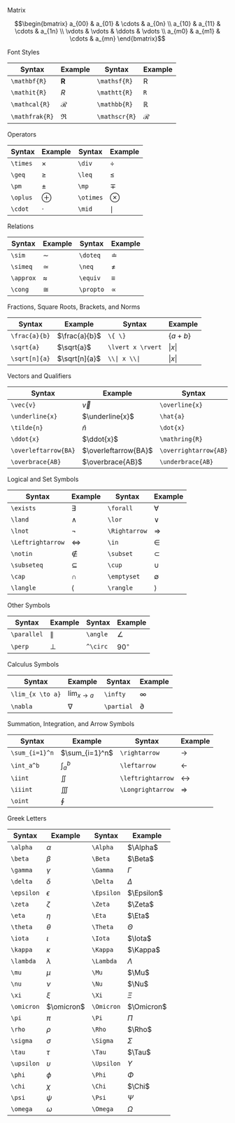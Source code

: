 Matrix

$$\begin{bmatrix}
a_{00} & a_{01} & \cdots & a_{0n} \\
a_{10} & a_{11} & \cdots & a_{1n} \\
\vdots & \vdots & \ddots & \vdots \\
a_{m0} & a_{m1} & \cdots & a_{mn}
\end{bmatrix}$$

Font Styles

| Syntax         | Example        | Syntax        | Example       |
|----------------|----------------|---------------|---------------|
| `\mathbf{R}`   | $\mathbf{R}$   | `\mathsf{R}`  | $\mathsf{R}$  |
| `\mathit{R}`   | $\mathit{R}$   | `\mathtt{R}`  | $\mathtt{R}$  |
| `\mathcal{R}`  | $\mathcal{R}$  | `\mathbb{R}`  | $\mathbb{R}$  |
| `\mathfrak{R}` | $\mathfrak{R}$ | `\mathscr{R}` | $\mathscr{R}$ |

Operators

| Syntax   | Example  | Syntax    | Example   |
|----------|----------|-----------|-----------|
| `\times` | $\times$ | `\div`    | $\div$    |
| `\geq`   | $\geq$   | `\leq`    | $\leq$    |
| `\pm`    | $\pm$    | `\mp`     | $\mp$     |
| `\oplus` | $\oplus$ | `\otimes` | $\otimes$ |
| `\cdot`  | $\cdot$  | `\mid`    | $\mid$    |

Relations

| Syntax    | Example   | Syntax    | Example   |
|-----------|-----------|-----------|-----------|
| `\sim`    | $\sim$    | `\doteq`  | $\doteq$  |
| `\simeq`  | $\simeq$  | `\neq`    | $\neq$    |
| `\approx` | $\approx$ | `\equiv`  | $\equiv$  |
| `\cong`   | $\cong$   | `\propto` | $\propto$ |

Fractions, Square Roots, Brackets, and Norms

| Syntax        | Example       | Syntax            | Example           |
|---------------|---------------|-------------------|-------------------|
| `\frac{a}{b}` | $\frac{a}{b}$ | `\{ \}`           | $\{a + b\}$       |
| `\sqrt{a}`    | $\sqrt{a}$    | `\lvert x \rvert` | $\lvert x \rvert$ |
| `\sqrt[n]{a}` | $\sqrt[n]{a}$ | `\\\| x \\\|`     | $\| x \|$         |

Vectors and Qualifiers

| Syntax               | Example              | Syntax                | Example               |
|----------------------|----------------------|-----------------------|-----------------------|
| `\vec{v}`            | $\vec{v}$            | `\overline{x}`        | $\overline{x}$        |
| `\underline{x}`      | $\underline{x}$      | `\hat{a}`             | $\hat{a}$             |
| `\tilde{n}`          | $\tilde{n}$          | `\dot{x}`             | $\dot{x}$             |
| `\ddot{x}`           | $\ddot{x}$           | `\mathring{R}`        | $\mathring{R}$        |
| `\overleftarrow{BA}` | $\overleftarrow{BA}$ | `\overrightarrow{AB}` | $\overrightarrow{AB}$ |
| `\overbrace{AB}`     | $\overbrace{AB}$     | `\underbrace{AB}`     | $\underbrace{AB}$     |

Logical and Set Symbols

| Syntax            | Example           | Syntax        | Example       |
|-------------------|-------------------|---------------|---------------|
| `\exists`         | $\exists$         | `\forall`     | $\forall$     |
| `\land`           | $\land$           | `\lor`        | $\lor$        |
| `\lnot`           | $\lnot$           | `\Rightarrow` | $\Rightarrow$ |
| `\Leftrightarrow` | $\Leftrightarrow$ | `\in`         | $\in$         |
| `\notin`          | $\notin$          | `\subset`     | $\subset$     |
| `\subseteq`       | $\subseteq$       | `\cup`        | $\cup$        |
| `\cap`            | $\cap$            | `\emptyset`   | $\emptyset$   |
| `\langle`         | $\langle$         | `\rangle`     | $\rangle$     |

Other Symbols

| Syntax      | Example     | Syntax   | Example    |
|-------------|-------------|----------|------------|
| `\parallel` | $\parallel$ | `\angle` | $\angle$   |
| `\perp`     | $\perp$     | `^\circ` | $90^\circ$ |

Calculus Symbols

| Syntax           | Example          | Syntax     | Example    |
|------------------|------------------|------------|------------|
| `\lim_{x \to a}` | $\lim_{x \to a}$ | `\infty`   | $\infty$   |
| `\nabla`         | $\nabla$         | `\partial` | $\partial$ |

Summation, Integration, and Arrow Symbols

| Syntax         | Example        | Syntax            | Example           |
|----------------|----------------|-------------------|-------------------|
| `\sum_{i=1}^n` | $\sum_{i=1}^n$ | `\rightarrow`     | $\rightarrow$     |
| `\int_a^b`     | $\int_a^b$     | `\leftarrow`      | $\leftarrow$      |
| `\iint`        | $\iint$        | `\leftrightarrow` | $\leftrightarrow$ |
| `\iiint`       | $\iiint$       | `\Longrightarrow` | $\Longrightarrow$ |
| `\oint`        | $\oint$        |                   |                   |

Greek Letters

| Syntax     | Example    | Syntax     | Example    |
|------------|------------|------------|------------|
| `\alpha`   | $\alpha$   | `\Alpha`   | $\Alpha$   |
| `\beta`    | $\beta$    | `\Beta`    | $\Beta$    |
| `\gamma`   | $\gamma$   | `\Gamma`   | $\Gamma$   |
| `\delta`   | $\delta$   | `\Delta`   | $\Delta$   |
| `\epsilon` | $\epsilon$ | `\Epsilon` | $\Epsilon$ |
| `\zeta`    | $\zeta$    | `\Zeta`    | $\Zeta$    |
| `\eta`     | $\eta$     | `\Eta`     | $\Eta$     |
| `\theta`   | $\theta$   | `\Theta`   | $\Theta$   |
| `\iota`    | $\iota$    | `\Iota`    | $\Iota$    |
| `\kappa`   | $\kappa$   | `\Kappa`   | $\Kappa$   |
| `\lambda`  | $\lambda$  | `\Lambda`  | $\Lambda$  |
| `\mu`      | $\mu$      | `\Mu`      | $\Mu$      |
| `\nu`      | $\nu$      | `\Nu`      | $\Nu$      |
| `\xi`      | $\xi$      | `\Xi`      | $\Xi$      |
| `\omicron` | $\omicron$ | `\Omicron` | $\Omicron$ |
| `\pi`      | $\pi$      | `\Pi`      | $\Pi$      |
| `\rho`     | $\rho$     | `\Rho`     | $\Rho$     |
| `\sigma`   | $\sigma$   | `\Sigma`   | $\Sigma$   |
| `\tau`     | $\tau$     | `\Tau`     | $\Tau$     |
| `\upsilon` | $\upsilon$ | `\Upsilon` | $\Upsilon$ |
| `\phi`     | $\phi$     | `\Phi`     | $\Phi$     |
| `\chi`     | $\chi$     | `\Chi`     | $\Chi$     |
| `\psi`     | $\psi$     | `\Psi`     | $\Psi$     |
| `\omega`   | $\omega$   | `\Omega`   | $\Omega$   |
